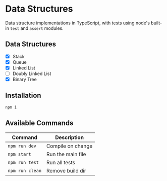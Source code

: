 # Data Structures

Data structure implementations in TypeScript, with tests using node's built-in `test` and `assert` modules.

## Data Structures

- [x] Stack
- [x] Queue
- [x] Linked List
- [ ] Doubly Linked List
- [x] Binary Tree

## Installation

```bash
npm i
```

## Available Commands

| Command         | Description       |
| --------------- | ----------------- |
| `npm run dev`   | Compile on change |
| `npm start`     | Run the main file |
| `npm run test`  | Run all tests     |
| `npm run clean` | Remove build dir  |
